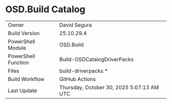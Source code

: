 ﻿# OSD.Build Catalog

| | |
|-|-|
| Owner | David Segura |
| Build Version | 25.10.29.4 |
| PowerShell Module | OSD.Build |
| PowerShell Function | Build-OSDCatalogDriverPacks |
| Files | build-driverpacks.* |
| Build Workflow | GitHub Actions |
| Last Update | Thursday, October 30, 2025 5:07:13 AM UTC |
